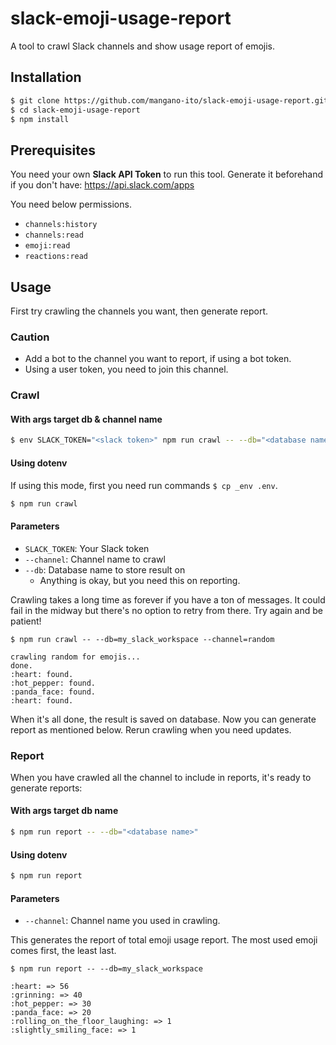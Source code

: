 # slack-emoji-usage-report

A tool to crawl Slack channels and show usage report of emojis.

## Installation

```sh
$ git clone https://github.com/mangano-ito/slack-emoji-usage-report.git
$ cd slack-emoji-usage-report
$ npm install
```

## Prerequisites

You need your own **Slack API Token** to run this tool. Generate it beforehand if you don't have: https://api.slack.com/apps

You need below permissions.
- `channels:history`
- `channels:read`
- `emoji:read`
- `reactions:read`

## Usage

First try crawling the channels you want, then generate report.

### Caution

- Add a bot to the channel you want to report, if using a bot token.
- Using a user token, you need to join this channel.

### Crawl

#### With args target db & channel name

```sh
$ env SLACK_TOKEN="<slack token>" npm run crawl -- --db="<database name>" --channel="<channel name>"
```

#### Using dotenv

If using this mode, first you need run commands `$ cp _env .env`.

```sh
$ npm run crawl
```

#### Parameters

- `SLACK_TOKEN`: Your Slack token
- `--channel`: Channel name to crawl
- `--db`: Database name to store result on
  - Anything is okay, but you need this on reporting.

Crawling takes a long time as forever if you have a ton of messages. It could fail in the midway but there's no option to retry from there. Try again and be patient!

```
$ npm run crawl -- --db=my_slack_workspace --channel=random

crawling random for emojis...
done.
:heart: found.
:hot_pepper: found.
:panda_face: found.
:heart: found.
```

When it's all done, the result is saved on database. Now you can generate report as mentioned below. Rerun crawling when you need updates.

### Report

When you have crawled all the channel to include in reports, it's ready to generate reports:

#### With args target db name

```sh
$ npm run report -- --db="<database name>"
```

#### Using dotenv

```sh
$ npm run report
```

#### Parameters

- `--channel`: Channel name you used in crawling.

This generates the report of total emoji usage report. The most used emoji comes first, the least last.

```
$ npm run report -- --db=my_slack_workspace

:heart: => 56
:grinning: => 40
:hot_pepper: => 30
:panda_face: => 20
:rolling_on_the_floor_laughing: => 1
:slightly_smiling_face: => 1
```
